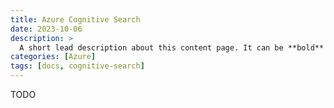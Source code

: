 ```yaml
---
title: Azure Cognitive Search
date: 2023-10-06
description: >
  A short lead description about this content page. It can be **bold** or _italic_ and can be split over multiple paragraphs.
categories: [Azure]
tags: [docs, cognitive-search]
---
```


TODO